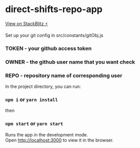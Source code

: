 # direct-shifts-repo-app

[View on StackBlitz ⚡️](https://react-tweg4z.stackblitz.io)

Set up your git config in src/constants/gitObj.js

### TOKEN - your github access token

### OWNER - the github user name that you want check

### REPO - repository name of corresponding user

In the project directory, you can run:

### `npm i` or `yarn install`

then

### `npm start` or `yarn start`

Runs the app in the development mode.<br />
Open [http://localhost:3000](http://localhost:3000) to view it in the browser.
